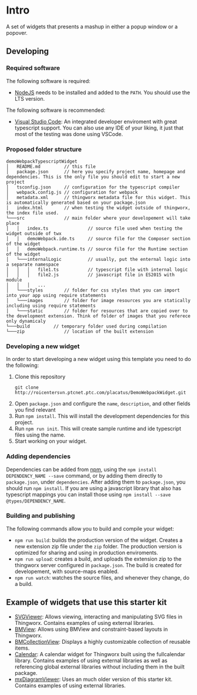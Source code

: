 # Intro

A set of widgets that presents a mashup in either a popup window or a popover.

## Developing

### Required software

The following software is required:

* [NodeJS](https://nodejs.org/en/) needs to be installed and added to the `PATH`. You should use the LTS version.

The following software is recommended:

* [Visual Studio Code](https://code.visualstudio.com/): An integrated developer enviroment with great typescript support. You can also use any IDE of your liking, it just that most of the testing was done using VSCode.

### Proposed folder structure

```
demoWebpackTypescriptWidget
│   README.md         // this file
│   package.json      // here you specify project name, homepage and dependencies. This is the only file you should edit to start a new project
│   tsconfig.json     // configuration for the typescript compiler
│   webpack.config.js // configuration for webpack
│   metadata.xml      // thingworx metadata file for this widget. This is automatically generated based on your package.json
│   index.html        // when testing the widget outside of thingworx, the index file used.
└───src               // main folder where your developement will take place
│   │   index.ts               // source file used when testing the widget outside of twx
│   │   demoWebpack.ide.ts     // source file for the Composer section of the widget
│   │   demoWebpack.runtime.ts // source file for the Runtime section of the widget
│   └───internalLogic          // usually, put the enternal logic into a separate namespace
│   │   │   file1.ts           // typescript file with internal logic
│   │   │   file2.js           // javascript file in ES2015 with module
│   │   │   ...
│   └───styles        // folder for css styles that you can import into your app using require statements
│   └───images        // folder for image resources you are statically including using require statements
│   └───static        // folder for resources that are copied over to the development extension. Think of folder of images that you referece only dynamicaly
└───build         // temporary folder used during compilation
└───zip               // location of the built extension
```

### Developing a new widget

In order to start developing a new widget using this template you need to do the following:

1. Clone this repository
    ```
    git clone http://roicentersvn.ptcnet.ptc.com/placatus/DemoWebpackWidget.git
    ```
2. Open `package.json` and configure the `name`, `description`, and other fields you find relevant
3. Run `npm install`. This will install the development dependencies for this project.
4. Run `npm run init`. This will create sample runtime and ide typescript files using the name.
5. Start working on your widget.

### Adding dependencies

Dependencies can be added from [npm](https://www.npmjs.com/), using the `npm install DEPENDENCY_NAME --save` command, or by adding them directly to `package.json`, under `dependencies`. After adding them to `package.json`, you should run `npm install`.
If you are using a javascript library that also has typescript mappings you can install those using `npm install --save @types/DEPENDENCY_NAME`.

### Building and publishing

The following commands allow you to build and compile your widget:

* `npm run build`: builds the production version of the widget. Creates a new extension zip file under the `zip` folder. The production version is optimized for sharing and using in production enviroments.
* `npm run upload`: creates a build, and uploads the extension zip to the thingworx server configured in `package.json`. The build is created for developement, with source-maps enabled.
* `npm run watch`: watches the source files, and whenever they change, do a build.

## Example of widgets that use this starter kit

* [SVGViewer](http://roicentersvn/placatus/SvgViewerWidget): Allows viewing, interacting and manipulating SVG files in Thingworx. Contains examples of using external libraries.
* [BMView](http://roicentersvn/BogdanMihaiciuc/BMView): Allows using BMView and constraint-based layouts in Thingworx.
* [BMCollectionView](http://roicentersvn/BogdanMihaiciuc/BMCollectionView): Displays a highly customizable collection of reusable items.
* [Calendar](http://roicentersvn/BogdanMihaiciuc/Calendar): A calendar widget for Thingworx built using the fullcalendar library.  Contains examples of using external libraries as well as referencing global external libraries without including them in the built package.
* [mxDiagramViewer](http://roicentersvn/placatus/MxGraphDiagramWidget): Uses an much older version of this starter kit. Contains examples of using external libraries.